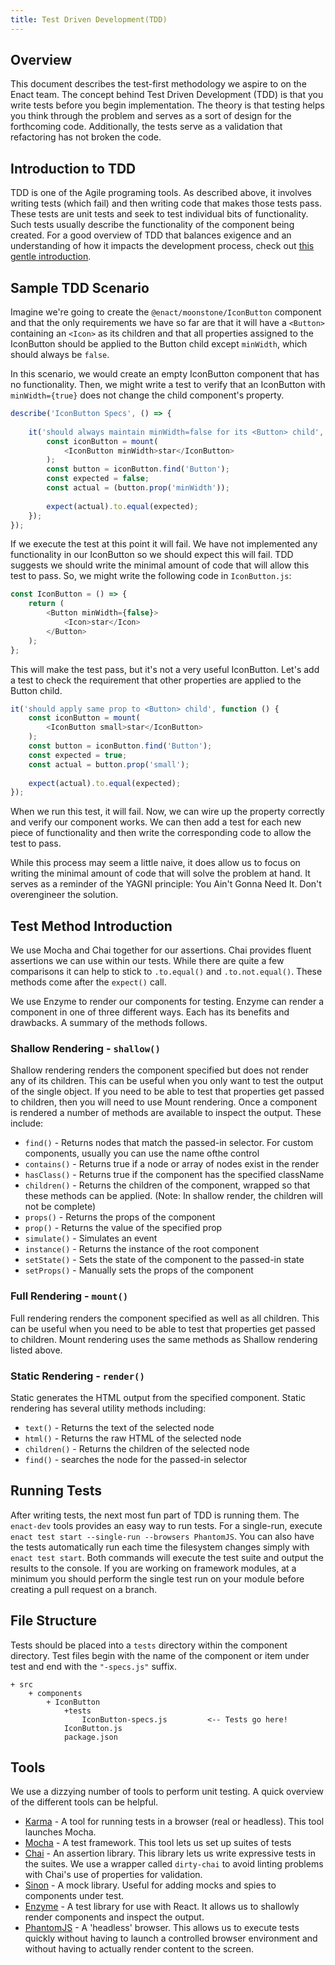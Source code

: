 ```yaml
---
title: Test Driven Development(TDD)
---
```


## Overview

This document describes the test-first methodology we aspire to on the Enact team.  The concept behind Test Driven
Development (TDD) is that you write tests before you begin implementation.  The theory is that testing helps you think
through the problem and serves as a sort of design for the forthcoming code.  Additionally, the tests serve as a validation
that refactoring has not broken the code.

## Introduction to TDD

TDD is one of the Agile programing tools. As described above, it involves writing tests (which fail) and then writing code
that makes those tests pass.  These tests are unit tests and seek to test individual bits of functionality.  Such tests
usually describe the functionality of the component being created. For a good overview of TDD that balances exigence and
an understanding of how it impacts the development process, check out [this gentle introduction](http://jrsinclair.com/articles/2016/one-weird-trick-that-will-change-the-way-you-code-forever-javascript-tdd/).

## Sample TDD Scenario

Imagine we're going to create the `@enact/moonstone/IconButton` component and that the only requirements we have so far
are that it will have a `<Button>` containing an `<Icon>` as its children and that all properties assigned to the IconButton
should be applied to the Button child except `minWidth`, which should always be `false`.

In this scenario, we would create an empty IconButton component that has no functionality.  Then, we might write a test to
verify that an IconButton with `minWidth={true}` does not change the child component's property.

```js
describe('IconButton Specs', () => {
	
	it('should always maintain minWidth=false for its <Button> child', function () {
		const iconButton = mount(
			<IconButton minWidth>star</IconButton>
		);
		const button = iconButton.find('Button');
		const expected = false;
		const actual = (button.prop('minWidth'));
	
		expect(actual).to.equal(expected);
	});
});
```

If we execute the test at this point it will fail.  We have not implemented any functionality in our IconButton so we
should expect this will fail.  TDD suggests we should write the minimal amount of code that will allow this test to pass.
So, we might write the following code in `IconButton.js`:

```js
const IconButton = () => {
	return (
		<Button minWidth={false}>
			<Icon>star</Icon>
		</Button>
	);
};
```

This will make the test pass, but it's not a very useful IconButton.  Let's add a test to check the requirement that other
properties are applied to the Button child.

```js
it('should apply same prop to <Button> child', function () {
	const iconButton = mount(
		<IconButton small>star</IconButton>
	);
	const button = iconButton.find('Button');
	const expected = true;
	const actual = button.prop('small');
	
	expect(actual).to.equal(expected);
});
```

When we run this test, it will fail.  Now, we can wire up the property correctly and verify our component works.  We can
then add a test for each new piece of functionality and then write the corresponding code to allow the test to pass.

While this process may seem a little naive, it does allow us to focus on writing the minimal amount of code that will solve
the problem at hand.  It serves as a reminder of the YAGNI principle: You Ain't Gonna Need It.  Don't overengineer the
solution.

## Test Method Introduction

We use Mocha and Chai together for our assertions. Chai provides fluent assertions we can use within our tests. While
there are quite a few comparisons it can help to stick to `.to.equal()` and `.to.not.equal()`.  These methods come after
the `expect()` call.

We use Enzyme to render our components for testing. Enzyme can render a component in one of three different ways.  Each
has its benefits and drawbacks.  A summary of the methods follows.

### Shallow Rendering - `shallow()`

Shallow rendering renders the component specified but does not render any of its children.  This can be useful when you
only want to test the output of the single object.  If you need to be able to test that properties get passed to children,
then you will need to use Mount rendering.  Once a component is rendered a number of methods are available to inspect the
output.  These include:

*   `find()` - Returns nodes that match the passed-in selector.  For custom components, usually you can use the name ofthe control
*   `contains()` - Returns true if a node or array of nodes exist in the render
*   `hasClass()` - Returns true if the component has the specified className
*   `children()` - Returns the children of the component, wrapped so that these methods can be applied. (Note: In shallow render, the children will not be complete)
*   `props()` - Returns the props of the component
*   `prop()` - Returns the value of the specified prop
*   `simulate()` - Simulates an event
*   `instance()` - Returns the instance of the root component
*   `setState()` - Sets the state of the component to the passed-in state
*   `setProps()` - Manually sets the props of the component

### Full Rendering - `mount()`

Full rendering renders the component specified as well as all children.  This can be useful when you need to be able to
test that properties get passed to children. Mount rendering uses the same methods as Shallow rendering listed above.

### Static Rendering - `render()`

Static generates the HTML output from the specified component.  Static rendering has several utility methods including:

*   `text()` - Returns the text of the selected node
*   `html()` - Returns the raw HTML of the selected node
*   `children()` - Returns the children of the selected node
*   `find()` - searches the node for the passed-in selector

## Running Tests

After writing tests, the next most fun part of TDD is running them. The `enact-dev` tools provides an easy way to run tests.
For a single-run, execute `enact test start --single-run --browsers PhantomJS`.  You can also have the tests automatically
run each time the filesystem changes simply with `enact test start`.  Both commands will execute the test suite and output
the results to the console.  If you are working on framework modules, at a minimum you should perform the single test run
on your module before creating a pull request on a branch.

## File Structure

Tests should be placed into a `tests` directory within the component directory.  Test files begin with the name of the
component or item under test and end with the `"-specs.js"` suffix.

	+ src
		+ components
			+ IconButton
				+tests
					IconButton-specs.js			<-- Tests go here!
				IconButton.js
				package.json

## Tools

We use a dizzying number of tools to perform unit testing.  A quick overview of the different tools can be helpful.

*   [Karma](https://karma-runner.github.io/1.0/index.html) - A tool for running tests in a browser (real or headless).  This tool launches Mocha.
*   [Mocha](https://mochajs.org/) - A test framework.  This tool lets us set up suites of tests
*   [Chai](http://chaijs.com/) - An assertion library.  This library lets us write expressive tests in the suites.  We use a wrapper called `dirty-chai` to avoid linting problems with Chai's use of properties for validation.
*   [Sinon](http://sinonjs.org/) - A mock library.  Useful for adding mocks and spies to components under test.
*   [Enzyme](http://airbnb.io/enzyme/) - A test library for use with React.  It allows us to shallowly render components and inspect the output.
*   [PhantomJS](http://phantomjs.org/) - A 'headless' browser.  This allows us to execute tests quickly without having to launch a controlled browser environment and without having to actually render content to the screen.